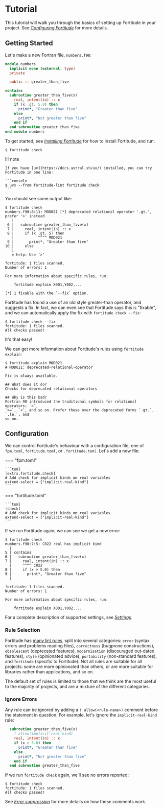 # Tutorial

This tutorial will walk you through the basics of setting up Fortitude in your
project. See [_Configuring Fortitude_](configuration.md) for more details.

## Getting Started

Let's make a new Fortran file, `numbers.f90`:

```f90
module numbers
  implicit none (external, type)
  private

  public :: greater_than_five

contains
  subroutine greater_than_five(x)
    real, intent(in) :: x
    if (x .gt. 5.0) then
      print*, "Greater than five"
    else
      print*, "Not greater than five"
    end if
  end subroutine greater_than_five
end module numbers
```

To get started, see [_Installing Fortitude_](installation.md) for how to install
Fortitude, and run:

```console
$ fortitude check
```

!!! note

    If you have [uv](https://docs.astral.sh/uv/) installed, you can try Fortitude in one line:

    ```console
    $ uvx --from fortitude-lint fortitude check
    ```

You should see some output like:

```console
$ fortitude check
numbers.f90:8:11: MOD021 [*] deprecated relational operator '.gt.', prefer '>' instead
   |
 6 |   subroutine greater_than_five(x)
 7 |     real, intent(in) :: x
 8 |     if (x .gt. 5) then
   |           ^^^^ MOD021
 9 |       print*, "Greater than five"
10 |     else
   |
   = help: Use '>'

fortitude: 1 files scanned.
Number of errors: 1

For more information about specific rules, run:

    fortitude explain X001,Y002,...

[*] 1 fixable with the `--fix` option.
```

Fortitude has found a use of an old style greater-than operator, and suggests a fix. In
fact, we can even see that Fortitude says this is "fixable", and we can automatically
apply the fix with `fortitude check --fix`:

```console
$ fortitude check --fix
fortitude: 1 files scanned.
All checks passed!
```

It's that easy!

We can get more information about Fortitude's rules using `fortitude
explain`:

```console
$ fortitude explain MOD021
# MOD021: deprecated-relational-operator

Fix is always available.

## What does it do?
Checks for deprecated relational operators

## Why is this bad?
Fortran 90 introduced the traditional symbols for relational operators: `>`,
`>=`, `<`, and so on. Prefer these over the deprecated forms `.gt.`, `.le.`, and
so on.
```

## Configuration

We can control Fortitude's behaviour with a configuration file, one of `fpm.toml`,
`fortitude.toml`, or `.fortitude.toml`. Let's add a new file:


=== "fpm.toml"

    ```toml
    [extra.fortitude.check]
    # Add check for implicit kinds on real variables
    extend-select = ["implicit-real-kind"]
    ```

=== "fortitude.toml"

    ```toml
    [check]
    # Add check for implicit kinds on real variables
    extend-select = ["implicit-real-kind"]
    ```

If we run Fortitude again, we can see we get a new error:

```console
$ fortitude check
numbers.f90:7:5: C022 real has implicit kind
  |
5 | contains
6 |   subroutine greater_than_five(x)
7 |     real, intent(in) :: x
  |     ^^^^ C022
8 |     if (x > 5.0) then
9 |       print*, "Greater than five"
  |

fortitude: 1 files scanned.
Number of errors: 1

For more information about specific rules, run:

    fortitude explain X001,Y002,...
```

For a complete description of supported settings, see [_Settings_](settings.md).

### Rule Selection

Fortitude has [many lint rules](rules.md), split into several categories: `error` (syntax
errors and problems reading files), `correctness` (bugprone constructions), `obsolescent`
(deprecated features), `modernisation` (discouraged out-dated features), `style`
(opinionated advice), `portability` (non-standard features), and `fortitude` (specific to
Fortitude). Not all rules are suitable for all projects: some are more opinionated than
others, or are more suitable for libraries rather than applications, and so on.

The default set of rules is limited to those that we think are the most useful to the
majority of projects, and are a mixture of the different categories.

### Ignore Errors

Any rule can be ignored by adding a `! allow(<rule-name>)` comment before the statement in
question. For example, let's ignore the `implicit-real-kind` rule:

```f90
  subroutine greater_than_five(x)
    ! allow(implicit-real-kind)
    real, intent(in) :: x
    if (x > 5.0) then
      print*, "Greater than five"
    else
      print*, "Not greater than five"
    end if
  end subroutine greater_than_five
```

If we run `fortitude check` again, we'll see no errors reported:

```console
$ fortitude check
fortitude: 1 files scanned.
All checks passed!
```

See [_Error suppression_](linter.md#error-suppression) for more details on how these
comments work.
